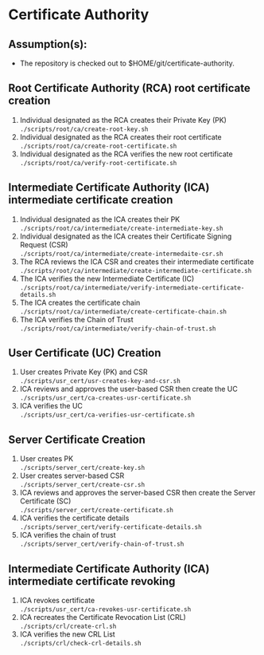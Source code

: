 # Certificate Authority

## Assumption(s):
- The repository is checked out to $HOME/git/certificate-authority.  

## Root Certificate Authority (RCA) root certificate creation
1. Individual designated as the RCA creates their Private Key (PK)  
  `./scripts/root/ca/create-root-key.sh`
1. Individual designated as the RCA creates their root certificate   
  `./scripts/root/ca/create-root-certificate.sh`
1. Individual designated as the RCA verifies the new root certificate  
  `./scripts/root/ca/verify-root-certificate.sh`
  
## Intermediate Certificate Authority (ICA) intermediate certificate creation
1. Individual designated as the ICA creates their PK  
  `./scripts/root/ca/intermediate/create-intermediate-key.sh`
1. Individual designated as the ICA creates their Certificate Signing Request (CSR)  
  `./scripts/root/ca/intermediate/create-intermedaite-csr.sh`
1. The RCA reviews the ICA CSR and creates their intermediate certificate   
  `./scripts/root/ca/intermediate/create-intermediate-certificate.sh`
1. The ICA verifies the new Intermediate Certificate (IC)  
  `./scripts/root/ca/intermediate/verify-intermediate-certificate-details.sh`
1. The ICA creates the certificate chain  
  `./scripts/root/ca/intermediate/create-certificate-chain.sh`
1. The ICA verifies the Chain of Trust  
  `./scripts/root/ca/intermediate/verify-chain-of-trust.sh`
  
## User Certificate (UC) Creation
1. User creates Private Key (PK) and CSR     
  `./scripts/usr_cert/usr-creates-key-and-csr.sh`   
1. ICA reviews and approves the user-based CSR then create the UC    
  `./scripts/usr_cert/ca-creates-usr-certificate.sh`
1. ICA verifies the UC  
  `./scripts/usr_cert/ca-verifies-usr-certificate.sh`

## Server Certificate Creation
1. User creates PK    
  `./scripts/server_cert/create-key.sh`
1. User creates server-based CSR  
  `./scripts/server_cert/create-csr.sh`
1. ICA reviews and approves the server-based CSR then create the Server Certificate (SC)  
  `./scripts/server_cert/create-certificate.sh`
1. ICA verifies the certificate details  
  `./scripts/server_cert/verify-certificate-details.sh`  
1. ICA verifies the chain of trust  
  `./scripts/server_cert/verify-chain-of-trust.sh`
  
## Intermediate Certificate Authority (ICA) intermediate certificate revoking
1. ICA revokes certificate  
  `./scripts/usr_cert/ca-revokes-usr-certificate.sh`  
1. ICA recreates the Certificate Revocation List (CRL)  
  `./scripts/crl/create-crl.sh`
1. ICA verifies the new CRL List  
  `./scripts/crl/check-crl-details.sh`
